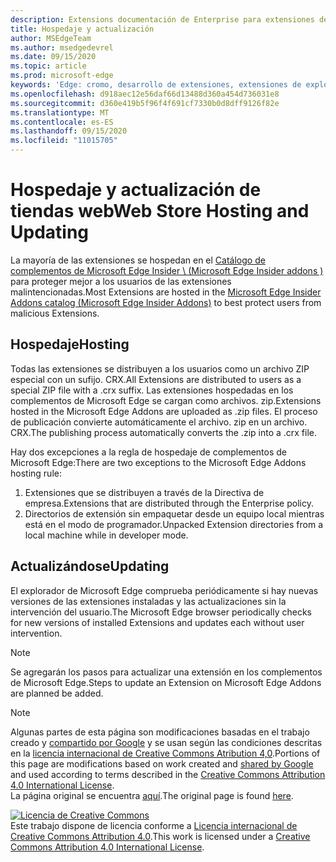 ```yaml
---
description: Extensions documentación de Enterprise para extensiones de Edge (cromo).
title: Hospedaje y actualización
author: MSEdgeTeam
ms.author: msedgedevrel
ms.date: 09/15/2020
ms.topic: article
ms.prod: microsoft-edge
keywords: 'Edge: cromo, desarrollo de extensiones, extensiones de explorador, complementos, centro de Partners, desarrollador'
ms.openlocfilehash: d918aec12e56daf66d13488d360a454d736031e8
ms.sourcegitcommit: d360e419b5f96f4f691cf7330b0d8dff9126f82e
ms.translationtype: MT
ms.contentlocale: es-ES
ms.lasthandoff: 09/15/2020
ms.locfileid: "11015705"
---
```

# <span data-ttu-id="6eb08-104">Hospedaje y actualización de tiendas web</span><span class="sxs-lookup"><span data-stu-id="6eb08-104">Web Store Hosting and Updating</span></span>  

<span data-ttu-id="6eb08-105">La mayoría de las extensiones se hospedan en el [Catálogo de complementos de Microsoft Edge Insider \ (Microsoft Edge Insider addons \)][MicrosoftStoreExtensions] para proteger mejor a los usuarios de las extensiones malintencionadas.</span><span class="sxs-lookup"><span data-stu-id="6eb08-105">Most Extensions are hosted in the [Microsoft Edge Insider Addons catalog \(Microsoft Edge Insider Addons\)][MicrosoftStoreExtensions] to best protect users from malicious Extensions.</span></span>  

## <span data-ttu-id="6eb08-106">Hospedaje</span><span class="sxs-lookup"><span data-stu-id="6eb08-106">Hosting</span></span>  

<span data-ttu-id="6eb08-107">Todas las extensiones se distribuyen a los usuarios como un archivo ZIP especial con un sufijo. CRX.</span><span class="sxs-lookup"><span data-stu-id="6eb08-107">All Extensions are distributed to users as a special ZIP file with a .crx suffix.</span></span>  <span data-ttu-id="6eb08-108">Las extensiones hospedadas en los complementos de Microsoft Edge se cargan como archivos. zip.</span><span class="sxs-lookup"><span data-stu-id="6eb08-108">Extensions hosted in the Microsoft Edge Addons are uploaded as .zip files.</span></span> <span data-ttu-id="6eb08-109">El proceso de publicación convierte automáticamente el archivo. zip en un archivo. CRX.</span><span class="sxs-lookup"><span data-stu-id="6eb08-109">The publishing process automatically converts the .zip into a .crx file.</span></span>  

<span data-ttu-id="6eb08-110">Hay dos excepciones a la regla de hospedaje de complementos de Microsoft Edge:</span><span class="sxs-lookup"><span data-stu-id="6eb08-110">There are two exceptions to the Microsoft Edge Addons hosting rule:</span></span>  

1.  <span data-ttu-id="6eb08-111">Extensiones que se distribuyen a través de la Directiva de empresa.</span><span class="sxs-lookup"><span data-stu-id="6eb08-111">Extensions that are distributed through the Enterprise policy.</span></span>  
1.  <span data-ttu-id="6eb08-112">Directorios de extensión sin empaquetar desde un equipo local mientras está en el modo de programador.</span><span class="sxs-lookup"><span data-stu-id="6eb08-112">Unpacked Extension directories from a local machine while in developer mode.</span></span>  

## <span data-ttu-id="6eb08-113">Actualizándose</span><span class="sxs-lookup"><span data-stu-id="6eb08-113">Updating</span></span>  

<span data-ttu-id="6eb08-114">El explorador de Microsoft Edge comprueba periódicamente si hay nuevas versiones de las extensiones instaladas y las actualizaciones sin la intervención del usuario.</span><span class="sxs-lookup"><span data-stu-id="6eb08-114">The Microsoft Edge browser periodically checks for new versions of installed Extensions and updates each without user intervention.</span></span>  

> [!NOTE]
> <span data-ttu-id="6eb08-115">Se agregarán los pasos para actualizar una extensión en los complementos de Microsoft Edge.</span><span class="sxs-lookup"><span data-stu-id="6eb08-115">Steps to update an Extension on Microsoft Edge Addons are planned be added.</span></span>  

<!-- image links -->

<!-- links -->  

[MicrosoftStoreExtensions]: https://microsoftedge.microsoft.com/insider-addons/category/EdgeExtensions "Extensiones-complementos de Insider de Microsoft Edge"  

> [!NOTE]
> <span data-ttu-id="6eb08-117">Algunas partes de esta página son modificaciones basadas en el trabajo creado y [compartido por Google][GoogleSitePolicies] y se usan según las condiciones descritas en la [licencia internacional de Creative Commons Atribution 4,0][CCA4IL].</span><span class="sxs-lookup"><span data-stu-id="6eb08-117">Portions of this page are modifications based on work created and [shared by Google][GoogleSitePolicies] and used according to terms described in the [Creative Commons Attribution 4.0 International License][CCA4IL].</span></span>  
> <span data-ttu-id="6eb08-118">La página original se encuentra [aquí](https://developer.chrome.com/extensions/hosting).</span><span class="sxs-lookup"><span data-stu-id="6eb08-118">The original page is found [here](https://developer.chrome.com/extensions/hosting).</span></span>  

[![Licencia de Creative Commons][CCby4Image]][CCA4IL]  
<span data-ttu-id="6eb08-120">Este trabajo dispone de licencia conforme a [Licencia internacional de Creative Commons Attribution 4.0][CCA4IL].</span><span class="sxs-lookup"><span data-stu-id="6eb08-120">This work is licensed under a [Creative Commons Attribution 4.0 International License][CCA4IL].</span></span>  

[CCA4IL]: https://creativecommons.org/licenses/by/4.0  
[CCby4Image]: https://i.creativecommons.org/l/by/4.0/88x31.png  
[GoogleSitePolicies]: https://developers.google.com/terms/site-policies  

